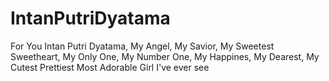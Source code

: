 # IntanPutriDyatama
For You Intan Putri Dyatama, My Angel, My Savior, My Sweetest Sweetheart, My Only One, My Number One, My Happines, My Dearest, My Cutest Prettiest Most Adorable Girl I've ever see
